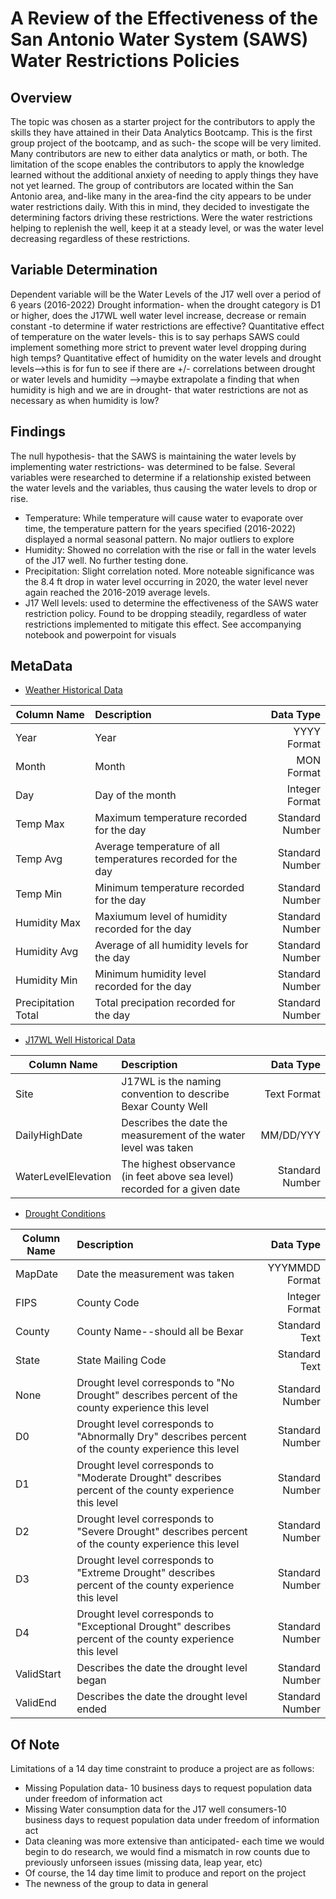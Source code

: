 # A Review of the Effectiveness of the San Antonio Water System (SAWS) Water Restrictions Policies
## Overview
The topic was chosen as a starter project for the contributors to apply the skills they have attained in their Data Analytics Bootcamp. This is the first group project of the bootcamp, and as such- the scope will be very limited. Many contributors are new to either data analytics or math, or both. The limitation of the scope enables the contributors to apply the knowledge learned without the additional anxiety of needing to apply things they have not yet learned. 
The group of contributors are located within the San Antonio area, and-like many in the area-find the city appears to be under water restrictions daily. With this in mind, they decided to investigate the determining factors driving these restrictions. Were the water restrictions helping to replenish the well, keep it at a steady level, or was the water level decreasing regardless of these restrictions.
## Variable Determination
Dependent variable will be the Water Levels of the J17 well over a period of 6 years (2016-2022)
Drought information- when the drought category is D1 or higher, does the J17WL well water level increase, decrease or remain constant -to determine if water restrictions are effective?
Quantitative effect of temperature on the water levels- this is to say perhaps SAWS could implement something more strict to prevent water level dropping during high temps?
Quantitative effect of humidity on the water levels and drought levels-->this is for fun to see if there are +/- correlations between drought or water levels and humidity -->maybe extrapolate a finding that when humidity is high and we are in drought- that water restrictions are not as necessary as when humidity is low?
## Findings
The null hypothesis- that the SAWS is maintaining the water levels by implementing water restrictions- was determined to be false.
Several variables were researched to determine if a relationship existed between the water levels and the variables, thus causing the water levels to drop or rise.
* Temperature: While temperature will cause water to evaporate over time, the temperature pattern for the years specified (2016-2022) displayed a normal seasonal pattern. No major outliers to explore
* Humidity: Showed no correlation with the rise or fall in the water levels of the J17 well. No further testing done.
* Precipitation: Slight correlation noted. More noteable significance was the 8.4 ft drop in water level occurring in 2020, the water level never again reached the 2016-2019 average levels.
* J17 Well levels: used to determine the effectiveness of the SAWS water restriction policy. Found to be dropping steadily, regardless of water restrictions implemented to mitigate this effect.
See accompanying notebook and powerpoint for visuals
## MetaData
* [Weather Historical Data](https://www.wunderground.com)


|Column Name           | Description                                                                                                                 | Data Type     |
|----------------------|:----------------------------------------------------------------------------------------------------------------------------|--------------:|
|Year                  | Year                                                                                                                        | YYYY Format   |
|Month                 | Month                                                                                                                       | MON Format    |
|Day                   | Day of the month                                                                                                            | Integer Format|
|Temp Max              | Maximum temperature recorded for the day                                                                                    |Standard Number|
|Temp Avg              | Average temperature of all temperatures recorded for the day                                                                |Standard Number|
|Temp Min              | Minimum temperature recorded for the day                                                                                    |Standard Number|
|Humidity Max          | Maxiumum level of humidity recorded for the day                                                                             |Standard Number|
|Humidity Avg          | Average of all humidity levels for the day                                                                                  |Standard Number|
|Humidity Min          | Minimum humidity level recorded for the day                                                                                 |Standard Number|
|Precipitation Total   | Total precipation recorded for the day                                                                                      |Standard Number|

* [J17WL Well Historical Data](https://www.edwardsaquifer.org/science-maps/aquifer-data/historical-data/)

|Column Name           | Description                                                                                                                 | Data Type     |
|----------------------|:----------------------------------------------------------------------------------------------------------------------------|--------------:|
|Site                  | J17WL is the naming convention to describe Bexar County Well                                                                | Text Format   |
|DailyHighDate         | Describes the date the measurement of the water level was taken                                                             | MM/DD/YYY     |
|WaterLevelElevation   | The highest observance (in feet above sea level) recorded for a given date                                                  |Standard Number|

* [Drought Conditions](https://droughtmonitor.unl.edu/DmData/DataDownload.aspx)

|Column Name           | Description                                                                                                                 | Data Type     |
|----------------------|:----------------------------------------------------------------------------------------------------------------------------|--------------:|
|MapDate               | Date the measurement was taken                                                                                              | YYYMMDD Format|
|FIPS                  | County Code                                                                                                                 | Integer Format|
|County                | County Name--should all be Bexar                                                                                            |Standard Text  |
|State                 | State Mailing Code                                                                                                          |Standard Text  |
|None                  | Drought level corresponds to "No Drought" describes percent of the county experience this level                             |Standard Number|
|D0                    | Drought level corresponds to "Abnormally Dry" describes percent of the county experience this level                         |Standard Number|
|D1                    | Drought level corresponds to "Moderate Drought" describes percent of the county experience this level                       |Standard Number|
|D2                    | Drought level corresponds to "Severe Drought" describes percent of the county experience this level                         |Standard Number|
|D3                    | Drought level corresponds to "Extreme Drought" describes percent of the county experience this level                        |Standard Number|
|D4                    | Drought level corresponds to "Exceptional Drought" describes percent of the county experience this level                    |Standard Number|
|ValidStart            | Describes the date the drought level began                                                                                  |Standard Number|
|ValidEnd              | Describes the date the drought level ended                                                                                  |Standard Number|

## Of Note
Limitations of a 14 day time constraint to produce a project are as follows:
* Missing Population data- 10 business days to request population data under freedom of information act
* Missing Water consumption data for the J17 well consumers-10 business days to request population data under freedom of information act
* Data cleaning was more extensive than anticipated- each time we would begin to do research, we would find a mismatch in row counts due to previously unforseen issues (missing data, leap year, etc)
* Of course, the 14 day time limit to produce and report on the project
* The newness of the group to data in general
